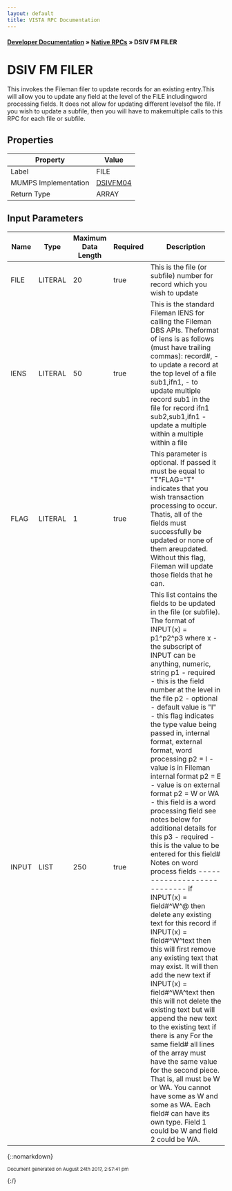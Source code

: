```yaml
---
layout: default
title: VISTA RPC Documentation
---
```


#### [Developer Documentation](../index) &#187; [Native RPCs](TableOfContents) &#187; DSIV FM FILER<br/>
# DSIV FM FILER

This invokes the Fileman filer to update records for an existing entry.This will allow you to update any field at the level of the FILE includingword processing fields.  It does not allow for updating different levelsof the file.  If you wish to update a subfile, then you will have to makemultiple calls to this RPC for each file or subfile.

## Properties

Property | Value
--- | ---
Label | FILE
MUMPS Implementation | [DSIVFM04](http://code.osehra.org/dox/Routine_DSIVFM04_source.html)
Return Type | ARRAY


## Input Parameters

Name | Type | Maximum Data Length | Required | Description
--- | --- | --- | --- | ---
FILE | LITERAL | 20 | true | This is the file (or subfile) number for record which you wish to update
IENS | LITERAL | 50 | true | This is the standard Fileman IENS for calling the Fileman DBS APIs.  Theformat of iens is as follows (must have trailing commas):   record#, - to update a record at the top level of a file    sub1,ifn1, - to update multiple record sub1 in the file for record ifn1   sub2,sub1,ifn1 - update a multiple within a multiple within a file
FLAG | LITERAL | 1 | true | This parameter is optional.  If passed it must be equal to &quot;T&quot;FLAG&#x3D;&quot;T&quot; indicates that you wish transaction processing to occur.  Thatis, all of the fields must successfully be updated or none of them areupdated.  Without this flag, Fileman will update those fields that he can.
INPUT | LIST | 250 | true |  This list contains the fields to be updated in the file (or subfile). The format of INPUT(x) &#x3D; p1^p2^p3  where     x - the subscript of INPUT can be anything, numeric, string    p1 - required - this is the field number at the level in the file    p2 - optional - default value is &quot;I&quot; - this flag indicates the type        value being passed in, internal format, external format, word        processing          p2 &#x3D; I - value is in Fileman internal format          p2 &#x3D; E - value is on external format          p2 &#x3D; W or WA - this field is a word processing field               see notes below for additional details for this    p3 - required - this is the value to be entered for this field#  Notes on word process fields ----------------------------   if INPUT(x) &#x3D; field#^W^@ then delete any existing text for this record   if INPUT(x) &#x3D; field#^W^text then this will first remove any existing                 text that may exist.  It will then add the new text   if INPUT(x) &#x3D; field#^WA^text then this will not delete the existing                 text but will append the new text to the existing text if                 there is any    For the same field# all lines of the array must have the same value for   the second piece.  That is, all must be W or WA.  You cannot have some   as W and some as WA.  Each field# can have its own type.  Field 1 could   be W and field 2 could be WA.



{::nomarkdown} <br/><p style="font-size: 11px">Document generated on August 24th 2017, 2:57:41 pm</p>{:/}